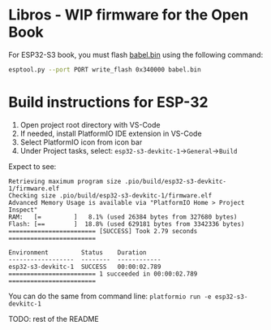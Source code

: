 # Libros - WIP firmware for the Open Book

For ESP32-S3 book, you must flash [babel.bin](https://www.oddlyspecificobjects.com/projects/openbook/babel.bin) using the following command: 

```bash
esptool.py --port PORT write_flash 0x340000 babel.bin 
```

# Build instructions for ESP-32

1. Open project root directory with VS-Code
2. If needed, install PlatformIO IDE extension in VS-Code
3. Select PlatformIO icon from icon bar
4. Under Project tasks, select: `esp32-s3-devkitc-1`->`General`->`Build`

Expect to see:
```
Retrieving maximum program size .pio/build/esp32-s3-devkitc-1/firmware.elf
Checking size .pio/build/esp32-s3-devkitc-1/firmware.elf
Advanced Memory Usage is available via "PlatformIO Home > Project Inspect"
RAM:   [=         ]   8.1% (used 26384 bytes from 327680 bytes)
Flash: [==        ]  18.8% (used 629181 bytes from 3342336 bytes)
======================== [SUCCESS] Took 2.79 seconds ========================

Environment         Status    Duration
------------------  --------  ------------
esp32-s3-devkitc-1  SUCCESS   00:00:02.789
======================== 1 succeeded in 00:00:02.789 ========================
```

You can do the same from command line:
`platformio run -e esp32-s3-devkitc-1`

TODO: rest of the README
